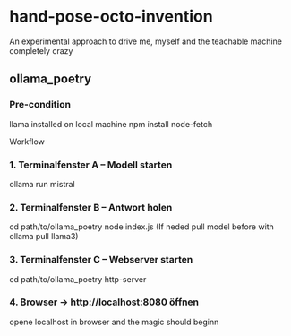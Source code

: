 # hand-pose-octo-invention
An experimental approach to drive me, myself and the teachable machine completely crazy 

## ollama_poetry

### Pre-condition
llama installed on local machine
npm install node-fetch

Workflow
### 1. Terminalfenster A – Modell starten
ollama run mistral

### 2. Terminalfenster B – Antwort holen
cd path/to/ollama_poetry
node index.js (If neded pull model before with ollama pull llama3)

### 3. Terminalfenster C – Webserver starten
cd path/to/ollama_poetry
http-server

### 4. Browser → http://localhost:8080 öffnen
opene localhost in browser and the magic should beginn